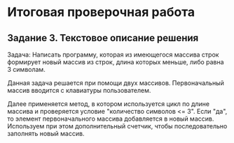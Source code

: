 # Итоговая проверочная работа #
## Задание 3. Текстовое описание решения ##

Задача: Написать программу, которая из имеющегося массива строк формирует новый массив из строк, длина которых меньше, либо равна 3 символам.

Данная задача решается при помощи двух массивов.
Первоначальный массив вводится с клавиатуры пользователем.

Далее применяется метод, в котором используется цикл по длине массива и проверяется условие "количество символов <= 3".
Если "да", то элемент первоначального массива добавляется в новый массив.
Используем при этом дополнительный счетчик, чтобы последовательно заполнять новый массив. 
